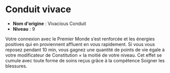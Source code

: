 # Conduit vivace

 * **Nom d'origine** : Vivacious Conduit
 * **Niveau** : 9


<p>Votre connexion avec le Premier Monde s’est renforcée et les énergies positives qui en proviennent affluent en vous rapidement. Si vous vous reposez pendant 10 min, vous gagnez une quantité de points de vie égale à votre modificateur de Constitution × la moitié de votre niveau. Cet effet se cumule avec toute forme de soins reçus grâce à la compétence Soigner les blessures.<p>